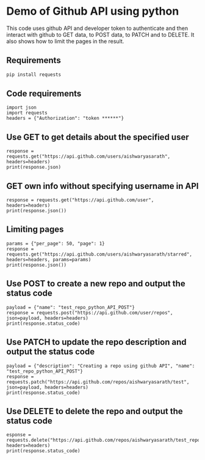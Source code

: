 # Demo of Github API using python

This code uses github API and developer token to authenticate and then interact with github to GET data, to POST data, to PATCH and to DELETE.
It also shows how to limit the pages in the result.

## Requirements
```python
pip install requests
```
## Code requirements
```
import json
import requests
headers = {"Authorization": "token ******"} 
```

## Use GET to get details about the specified user 
```
response = requests.get("https://api.github.com/users/aishwaryasarath", headers=headers)
print(response.json)
```

## GET own info without specifying username in API
```
response = requests.get("https://api.github.com/user", headers=headers)
print(response.json())
```

## Limiting pages
```
params = {"per_page": 50, "page": 1}
response = requests.get("https://api.github.com/users/aishwaryasarath/starred", headers=headers, params=params)
print(response.json())
```

## Use POST to create a new repo and output the status code
```
payload = {"name": "test_repo_python_API_POST"}
response = requests.post("https://api.github.com/user/repos", json=payload, headers=headers)
print(response.status_code)
```

## Use PATCH to update the repo description and output the status code
```
payload = {"description": "Creating a repo using github API", "name": "test_repo_python_API_POST"}
response = requests.patch("https://api.github.com/repos/aishwaryasarath/test", json=payload, headers=headers)
print(response.status_code)
```

## Use DELETE to delete the repo and output the status code
```
esponse = requests.delete("https://api.github.com/repos/aishwaryasarath/test_repo_python_API_POST", headers=headers)
print(response.status_code)
```
